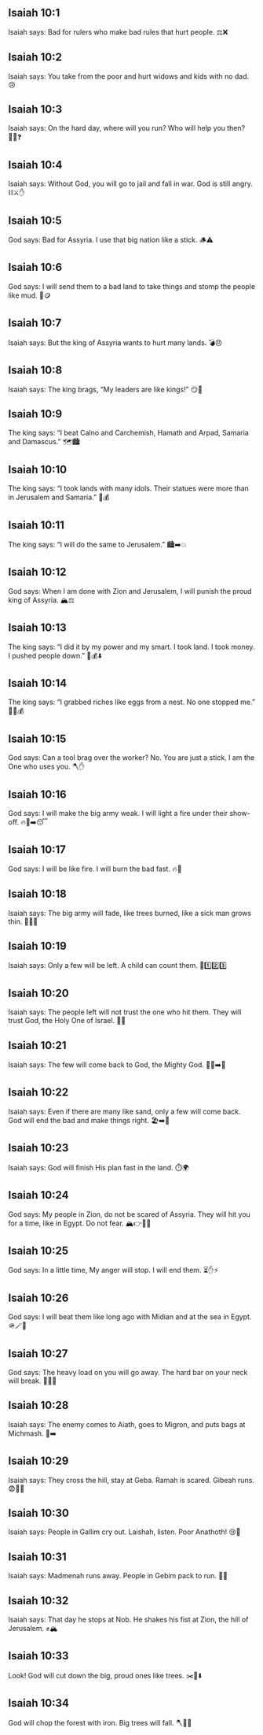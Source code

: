 ## Isaiah 10:1
Isaiah says: Bad for rulers who make bad rules that hurt people. ⚖️❌
## Isaiah 10:2
Isaiah says: You take from the poor and hurt widows and kids with no dad. 😢
## Isaiah 10:3
Isaiah says: On the hard day, where will you run? Who will help you then? 🏃‍♂️❓
## Isaiah 10:4
Isaiah says: Without God, you will go to jail and fall in war. God is still angry. ⛓️⚔️✋
## Isaiah 10:5
God says: Bad for Assyria. I use that big nation like a stick. 🪵⚠️
## Isaiah 10:6
God says: I will send them to a bad land to take things and stomp the people like mud. 👣🪙
## Isaiah 10:7
Isaiah says: But the king of Assyria wants to hurt many lands. 💣😠
## Isaiah 10:8
Isaiah says: The king brags, “My leaders are like kings!” 😏👑
## Isaiah 10:9
The king says: “I beat Calno and Carchemish, Hamath and Arpad, Samaria and Damascus.” 🗺️🏙️
## Isaiah 10:10
The king says: “I took lands with many idols. Their statues were more than in Jerusalem and Samaria.” 🗿💰
## Isaiah 10:11
The king says: “I will do the same to Jerusalem.” 🏙️➡️💥
## Isaiah 10:12
God says: When I am done with Zion and Jerusalem, I will punish the proud king of Assyria. 🏔️⚖️
## Isaiah 10:13
The king says: “I did it by my power and my smart. I took land. I took money. I pushed people down.” 💪💰⬇️
## Isaiah 10:14
The king says: “I grabbed riches like eggs from a nest. No one stopped me.” 🥚🪺💰
## Isaiah 10:15
God says: Can a tool brag over the worker? No. You are just a stick. I am the One who uses you. 🪓✋
## Isaiah 10:16
God says: I will make the big army weak. I will light a fire under their show-off. 🔥💪➡️😴
## Isaiah 10:17
God says: I will be like fire. I will burn the bad fast. 🔥🌿
## Isaiah 10:18
Isaiah says: The big army will fade, like trees burned, like a sick man grows thin. 🌲🔥🤒
## Isaiah 10:19
Isaiah says: Only a few will be left. A child can count them. 👧1️⃣2️⃣3️⃣
## Isaiah 10:20
Isaiah says: The people left will not trust the one who hit them. They will trust God, the Holy One of Israel. 🙏🤝
## Isaiah 10:21
Isaiah says: The few will come back to God, the Mighty God. 🚶‍♂️➡️🙏
## Isaiah 10:22
Isaiah says: Even if there are many like sand, only a few will come back. God will end the bad and make things right. 🏖️➡️👥
## Isaiah 10:23
Isaiah says: God will finish His plan fast in the land. ⏱️🌍
## Isaiah 10:24
God says: My people in Zion, do not be scared of Assyria. They will hit you for a time, like in Egypt. Do not fear. 🏔️👉🚫😨
## Isaiah 10:25
God says: In a little time, My anger will stop. I will end them. ⏳✋⚡
## Isaiah 10:26
God says: I will beat them like long ago with Midian and at the sea in Egypt. 🪖🪄🌊
## Isaiah 10:27
God says: The heavy load on you will go away. The hard bar on your neck will break. 🎒💔😌
## Isaiah 10:28
Isaiah says: The enemy comes to Aiath, goes to Migron, and puts bags at Michmash. 🧳➡️
## Isaiah 10:29
Isaiah says: They cross the hill, stay at Geba. Ramah is scared. Gibeah runs. 😨🏃‍♀️
## Isaiah 10:30
Isaiah says: People in Gallim cry out. Laishah, listen. Poor Anathoth! 😢📣
## Isaiah 10:31
Isaiah says: Madmenah runs away. People in Gebim pack to run. 🎒🏃
## Isaiah 10:32
Isaiah says: That day he stops at Nob. He shakes his fist at Zion, the hill of Jerusalem. ✊🏔️
## Isaiah 10:33
Look! God will cut down the big, proud ones like trees. ✂️🌲⬇️
## Isaiah 10:34
God will chop the forest with iron. Big trees will fall. 🪓🌳💥
